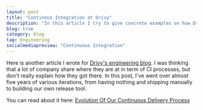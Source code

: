 ```yaml
---
layout: post
title: "Continous Integration at Drivy"
description: "In this article I try to give concrete examples on how Drivy went from nothing to shipping to production multiples times a day while maintaining a low level of defects. "
blog: true
category: blog
tag: Engineering
socialmediapreview: "Continuous Integration"
---
```


Here is another article I wrote for [Drivy's engineering blog][1]. I was thinking that a lot of company share where they are at in term of CI processes, but don't really explain how they got there. In this post, I've went over almost five years of various iterations, from having nothing and shipping manually to building our own release tool.

You can read about it here: [Evolution Of Our Continuous Delivery Process][2]

[1]:	https://drivy.engineering
[2]:	https://drivy.engineering/continuous-integration/
